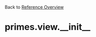
Back to [Reference Overview](https://github.com/pyrustic/primes/blob/master/docs/reference)

# primes.view.\_\_init\_\_



<br>


```python

```

